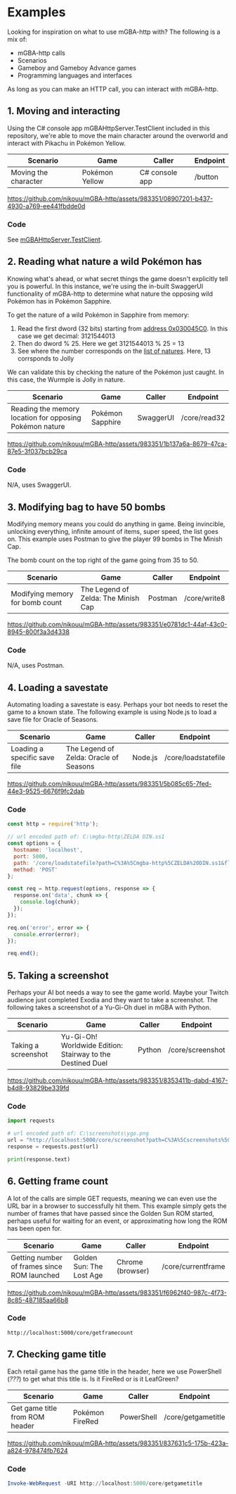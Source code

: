 # Examples

Looking for inspiration on what to use mGBA-http with? The following is a mix of:
- mGBA-http calls
- Scenarios
- Gameboy and Gameboy Advance games
- Programming languages and interfaces

As long as you can make an HTTP call, you can interact with mGBA-http.

## 1. Moving and interacting

Using the C# console app mGBAHttpServer.TestClient included in this repository, we're able to move the main character around the overworld and interact with Pikachu in Pokémon Yellow.

| Scenario             | Game           | Caller         | Endpoint |
| -------------------- | -------------- | -------------- | -------- |
| Moving the character | Pokémon Yellow | C# console app | /button  |

https://github.com/nikouu/mGBA-http/assets/983351/08907201-b437-4930-a769-ee441fbdde0d

### Code
See [mGBAHttpServer.TestClient](../src/mGBAHttpServer.TestClient).

## 2. Reading what nature a wild Pokémon has

Knowing what's ahead, or what secret things the game doesn't explicitly tell you is powerful. In this instance, we're using the in-built SwaggerUI functionality of mGBA-http to determine what nature the opposing wild Pokémon has in Pokémon Sapphire.

To get the nature of a wild Pokémon in Sapphire from memory:
1. Read the first dword (32 bits) starting from [address 0x030045C0](https://bulbapedia.bulbagarden.net/wiki/Pok%C3%A9mon_data_structure_(Generation_III)#Data_location). In this case we get decimal: 3121544013
2. Then do dword % 25. Here we get 3121544013 % 25 = 13
3. See where the number corresponds on the [list of natures](https://bulbapedia.bulbagarden.net/wiki/Nature#List_of_Natures). Here, 13 corrsponds to Jolly

We can validate this by checking the nature of the Pokémon just caught. In this case, the Wurmple is Jolly in nature.

| Scenario                                                | Game             | Caller    | Endpoint     |
| ------------------------------------------------------- | ---------------- | --------- | ------------ |
| Reading the memory location for opposing Pokémon nature | Pokémon Sapphire | SwaggerUI | /core/read32 |

https://github.com/nikouu/mGBA-http/assets/983351/1b137a6a-8679-47ca-87e5-3f037bcb29ca

### Code
N/A, uses SwaggerUI.

## 3. Modifying bag to have 50 bombs 
Modifying memory means you could do anything in game. Being invincible, unlocking everything, infinite amount of items, super speed, the list goes on. This example uses Postman to give the player 99 bombs in The Minish Cap. 

The bomb count on the top right of the game going from 35 to 50.

| Scenario                        | Game                                | Caller  | Endpoint     |
| ------------------------------- | ----------------------------------- | ------- | ------------ |
| Modifying memory for bomb count | The Legend of Zelda: The Minish Cap | Postman | /core/write8 |

https://github.com/nikouu/mGBA-http/assets/983351/e0781dc1-44af-43c0-8945-800f3a3d4338

### Code
N/A, uses Postman.

## 4. Loading a savestate
Automating loading a savestate is easy. Perhaps your bot needs to reset the game to a known state. The following example is using Node.js to load a save file for Oracle of Seasons. 

| Scenario                     | Game                                   | Caller  | Endpoint           |
| ---------------------------- | -------------------------------------- | ------- | ------------------ |
| Loading a specific save file | The Legend of Zelda: Oracle of Seasons | Node.js | /core/loadstatefile |

https://github.com/nikouu/mGBA-http/assets/983351/5b085c65-7fed-44e3-9525-6676f9fc2dab

### Code
```javascript
const http = require('http');

// url encoded path of: C:\mgba-http\ZELDA DIN.ss1
const options = {
  hostname: 'localhost',
  port: 5000,
  path: '/core/loadstatefile?path=C%3A%5Cmgba-http%5CZELDA%20DIN.ss1&flags=2',
  method: 'POST'
};

const req = http.request(options, response => {
  response.on('data', chunk => {
    console.log(chunk);
  });
});

req.on('error', error => {
  console.error(error);
});

req.end();
```

## 5. Taking a screenshot
Perhaps your AI bot needs a way to see the game world. Maybe your Twitch audience just completed Exodia and they want to take a screenshot. The following takes a screenshot of a Yu-Gi-Oh duel in mGBA with Python.

| Scenario            | Game                                                       | Caller | Endpoint         |
| ------------------- | ---------------------------------------------------------- | ------ | ---------------- |
| Taking a screenshot | Yu-Gi-Oh! Worldwide Edition: Stairway to the Destined Duel | Python | /core/screenshot |

https://github.com/nikouu/mGBA-http/assets/983351/8353411b-dabd-4167-b4d8-93829be339fd

### Code
```python
import requests

# url encoded path of: C:\screenshots\ygo.png
url = "http://localhost:5000/core/screenshot?path=C%3A%5Cscreenshots%5Cygo.png"
response = requests.post(url)

print(response.text)
```

## 6. Getting frame count

A lot of the calls are simple GET requests, meaning we can even use the URL bar in a browser to successfully hit them. This example simply gets the number of frames that have passed since the Golden Sun ROM started, perhaps useful for waiting for an event, or approximating how long the ROM has been open for.

| Scenario                                    | Game                     | Caller           | Endpoint            |
| ------------------------------------------- | ------------------------ | ---------------- | ------------------- |
| Getting number of frames since ROM launched | Golden Sun: The Lost Age | Chrome (browser) | /core/currentframe  |

https://github.com/nikouu/mGBA-http/assets/983351/f6962f40-987c-4f73-8c85-487185aa66b8

### Code
```
http://localhost:5000/core/getframecount
```

## 7. Checking game title

Each retail game has the game title in the header, here we use PowerShell (*???*) to get what this title is. Is it FireRed or is it LeafGreen?

| Scenario                       | Game            | Caller     | Endpoint           |
| ------------------------------ | --------------- | ---------- | ------------------ |
| Get game title from ROM header | Pokémon FireRed | PowerShell | /core/getgametitle |

https://github.com/nikouu/mGBA-http/assets/983351/837631c5-175b-423a-a824-978474fb7624

### Code
```powershell
Invoke-WebRequest -URI http://localhost:5000/core/getgametitle
```
